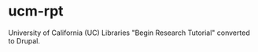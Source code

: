 ucm-rpt
=======

University of California (UC) Libraries "Begin Research Tutorial" converted to Drupal.